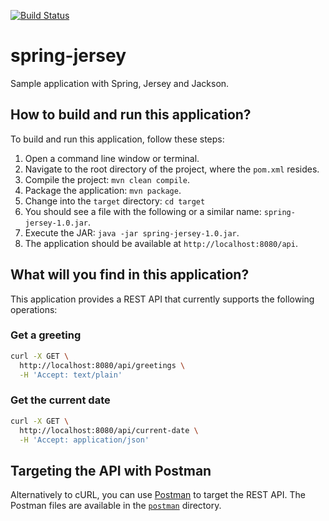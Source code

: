 [![Build Status](https://travis-ci.org/cassiomolin/spring-jersey.svg?branch=master)](https://travis-ci.org/cassiomolin/spring-jersey)

# spring-jersey

Sample application with Spring, Jersey and Jackson.

## How to build and run this application?

To build and run this application, follow these steps:

1. Open a command line window or terminal.
1. Navigate to the root directory of the project, where the `pom.xml` resides.
1. Compile the project: `mvn clean compile`.
1. Package the application: `mvn package`.
1. Change into the `target` directory: `cd target`
1. You should see a file with the following or a similar name: `spring-jersey-1.0.jar`.
1. Execute the JAR: `java -jar spring-jersey-1.0.jar`.
1. The application should be available at `http://localhost:8080/api`.

## What will you find in this application?

This application provides a REST API that currently supports the following operations:


### Get a greeting

```bash
curl -X GET \
  http://localhost:8080/api/greetings \
  -H 'Accept: text/plain'
```

### Get the current date

```bash
curl -X GET \
  http://localhost:8080/api/current-date \
  -H 'Accept: application/json'
```

## Targeting the API with Postman

Alternatively to cURL, you can use [Postman][] to target the REST API. The Postman files are available in the [`postman`][postman GitHub directory] directory.


[Postman]: https://www.getpostman.com/
[postman GitHub directory]: https://github.com/cassiomolin/spring-jersey/tree/master/postman
